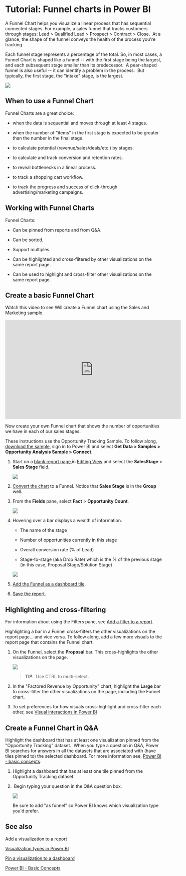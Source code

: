 ﻿<properties
   pageTitle="Tutorial: Funnel charts in Power BI"
   description="Tutorial: Funnel charts in Power BI"
   services="powerbi"
   documentationCenter=""
   authors="mihart"
   manager="mblythe"
   backup=""
   editor=""
   tags=""
   featuredVideoId="maTzOJSRB3g"
   qualityFocus="no"
   qualityDate=""/>

<tags
   ms.service="powerbi"
   ms.devlang="NA"
   ms.topic="article"
   ms.tgt_pltfrm="NA"
   ms.workload="powerbi"
   ms.date="05/20/2016"
   ms.author="mihart"/>
# Tutorial: Funnel charts in Power BI

A Funnel Chart helps you visualize a linear process that has sequential connected stages. For example, a sales funnel that tracks customers through stages: Lead \> Qualified Lead \> Prospect \> Contract \> Close.  At a glance, the shape of the funnel conveys the health of the process you're tracking.

Each funnel stage represents a percentage of the total. So, in most cases, a Funnel Chart is shaped like a funnel -- with the first stage being the largest, and each subsequent stage smaller than its predecessor.  A pear-shaped funnel is also useful -- it can identify a problem in the process.  But typically, the first stage, the "intake" stage, is the largest.

![](media/powerbi-service-tutorial-funnel-charts/funnelplain.png)

## When to use a Funnel Chart

Funnel Charts are a great choice:

-   when the data is sequential and moves through at least 4 stages.

-   when the number of "items" in the first stage is expected to be greater than the number in the final stage.

-   to calculate potential (revenue/sales/deals/etc.) by stages.

-   to calculate and track conversion and retention rates.

-   to reveal bottlenecks in a linear process.

-   to track a shopping cart workflow.

-   to track the progress and success of click-through advertising/marketing campaigns.

## Working with Funnel Charts

Funnel Charts:

-   Can be pinned from reports and from Q&A.

-   Can be sorted.

-   Support multiples.

-   Can be highlighted and cross-filtered by other visualizations on the same report page.

-   Can be used to highlight and cross-filter other visualizations on the same report page.

## Create a basic Funnel Chart

Watch this video to see Will create a Funnel chart using the Sales and Marketing sample.

<iframe width="560" height="315" src="https://www.youtube.com/embed/maTzOJSRB3g" frameborder="0" allowfullscreen></iframe>


Now create your own Funnel chart that shows the number of opportunities we have in each of our sales stages.

These instructions use the Opportunity Tracking Sample. To follow along, [download the sample](powerbi-sample-downloads.md), sign in to Power BI and select **Get Data \> Samples \> Opportunity Analysis Sample \> Connect**.

1. Start on a [blank report page ](powerbi-service-add-a-page-to-a-report.md)in [Editing View](powerbi-service-interact-with-a-report-in-editing-view.md) and select the **SalesStage** \> **Sales Stage** field.  

	![](media/powerbi-service-tutorial-funnel-charts/FunnelSelectField_new.png)

2. [Convert the chart](powerbi-service-change-the-type-of-visualization-in-a-report.md) to a Funnel. Notice that **Sales Stage** is in the **Group** well. 

3. From the **Fields** pane, select **Fact** \> **Opportunity Count**.

	![](media/powerbi-service-tutorial-funnel-charts/funnelFinal_new.png)

4. Hovering over a bar displays a wealth of information.

	-   The name of the stage

	-   Number of opportunities currently in this stage

	-   Overall conversion rate (% of Lead) 

	-   Stage-to-stage (aka Drop Rate) which is the % of the previous stage (in this case, Proposal Stage/Solution Stage)

	![](media/powerbi-service-tutorial-funnel-charts/funnelHover_new.png)

5. [Add the Funnel as a dashboard tile](powerbi-service-dashboard-tiles.md). 

6. [Save the report](powerbi-service-save-a-report.md).

## Highlighting and cross-filtering

For information about using the Filters pane, see [Add a filter to a report](powerbi-service-add-a-filter-to-a-report.md).

Highlighting a bar in a Funnel cross-filters the other visualizations on the report page... and vice versa. To follow along, add a few more visuals to the report page that contains the Funnel chart.

1.  On the Funnel, select the **Proposal** bar. This cross-highlights the other visualizations on the page. 

    ![](media/powerbi-service-tutorial-funnel-charts/FunnelChartNoOwl.gif)

    >**TIP**:  Use CTRL to multi-select. 

2.  In the "Factored Revenue by Opportunity" chart, highlight the **Large** bar to cross-filter the other visualizations on the page, including the Funnel chart.

3. To set preferences for how visuals cross-highlight and cross-filter each other, see [Visual interactions in Power BI](powerbi-service-visual-interactions.md)

## Create a Funnel Chart in Q&A

Highlight the dashboard that has at least one visualization pinned from the "Opportunity Tracking" dataset.  When you type a question in Q&A, Power BI searches for answers in all the datasets that are associated with (have tiles pinned to) the selected dashboard. For more information see, [Power BI - basic concepts](powerbi-service-basic-concepts.md).

1.  Highlight a dashboard that has at least one tile pinned from the Opportunity Tracking dataset.

2.   Begin typing your question in the Q&A question box.

    ![](media/powerbi-service-tutorial-funnel-charts/funnelFromQnA_new.png)

    Be sure to add "as funnel" so Power BI knows which visualization type you'd prefer.

## See also

[Add a visualization to a report](powerbi-custom-visuals-add-to-report.md)

[Visualization types in Power BI](powerbi-service-visualization-types-for-reports-and-q-and-a.md)

[Pin a visualization to a dashboard](powerbi-service-pin-a-tile-to-a-dashboard-from-a-report.md)

[Power BI - Basic Concepts](powerbi-service-basic-concepts.md)
